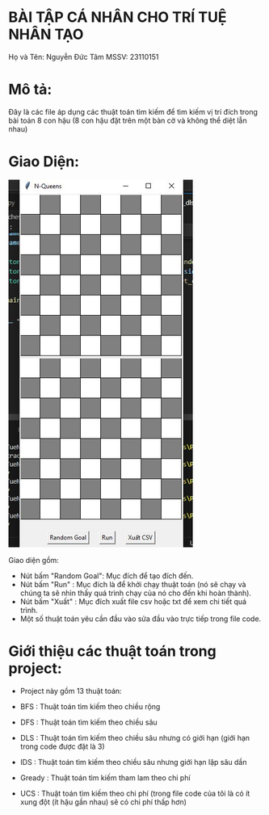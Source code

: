 # BÀI TẬP CÁ NHÂN CHO TRÍ TUỆ NHÂN TẠO

Họ và Tên: Nguyễn Đức Tâm
MSSV: 23110151

# Mô tả:
Đây là các file áp dụng các thuật toán tìm kiếm để tìm kiếm vị trí đích trong bài toán 8 con hậu (8 con hậu đặt trên một bàn cờ và không thể diệt lẫn nhau)

# Giao Diện:

!["Giao diện chương trình"](asset/UI.JPG)

Giao diện gồm:
- Nút bấm "Random Goal": Mục đích để tạo đích đến.
- Nút bấm "Run" : Mục đích là để khởi chạy thuật toán (nó sẽ chạy và chúng ta sẽ nhìn thấy quá trình chạy của nó cho đến khi hoàn thành).
- Nút bấm "Xuất" : Mục đích xuất file csv hoặc txt để xem chi tiết quá trình.
- Một số thuật toán yêu cần đầu vào sửa đầu vào trực tiếp trong file code.

# Giới thiệu các thuật toán trong project:
- Project này gồm 13 thuật toán:

+ BFS : Thuật toán tìm kiếm theo chiều rộng

+ DFS : Thuật toán tìm kiếm theo chiều sâu

+ DLS : Thuật toán tìm kiếm theo chiều sâu nhưng có giới hạn (giới hạn trong code được đặt là 3)

+ IDS : Thuật toán tìm kiếm theo chiều sâu nhưng giới hạn lặp sâu dần

+ Gready : Thuật toán tìm kiếm tham lam theo chi phí  

+ UCS : Thuật toán tìm kiếm theo chi phí (trong file code của tôi là có ít xung đột (ít hậu gần nhau) sẽ có chi phí thấp hơn)
